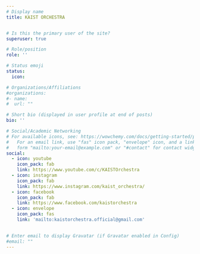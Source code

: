 ```yaml
---
# Display name
title: KAIST ORCHESTRA


# Is this the primary user of the site?
superuser: true

# Role/position
role: ''

# Status emoji
status:
  icon:

# Organizations/Affiliations
#organizations:
#- name: 
#  url: ""

# Short bio (displayed in user profile at end of posts)
bio: ''

# Social/Academic Networking
# For available icons, see: https://wowchemy.com/docs/getting-started/page-builder/#icons
#   For an email link, use "fas" icon pack, "envelope" icon, and a link in the
#   form "mailto:your-email@example.com" or "#contact" for contact widget.
social:
  - icon: youtube
    icon_pack: fab
    link: https://www.youtube.com/c/KAISTOrchestra
  - icon: instagram
    icon_pack: fab
    link: https://www.instagram.com/kaist_orchestra/
  - icon: facebook
    icon_pack: fab
    link: https://www.facebook.com/kaistorchestra
  - icon: envelope
    icon_pack: fas
    link: 'mailto:kaistorchestra.official@gmail.com'
    

# Enter email to display Gravatar (if Gravatar enabled in Config)
#email: ""
---
```

